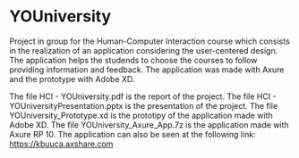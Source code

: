 # YOUniversity
Project in group for the Human-Computer Interaction course which consists in the realization of an application considering the user-centered design. The application helps the studends to choose the courses to follow providing information and feedback. The application was made with Axure and the prototype with Adobe XD.

The file HCI - YOUniversity.pdf is the report of the project.
The file HCI - YOUniversityPresentation.pptx is the presentation of the project.
The file YOUniversity_Prototype.xd is the prototipy of the application made with Adobe XD.
The file YOUniversity_Axure_App.7z is the application made with Axure RP 10. 
The application can also be seen at the following link: https://kbuuca.axshare.com
